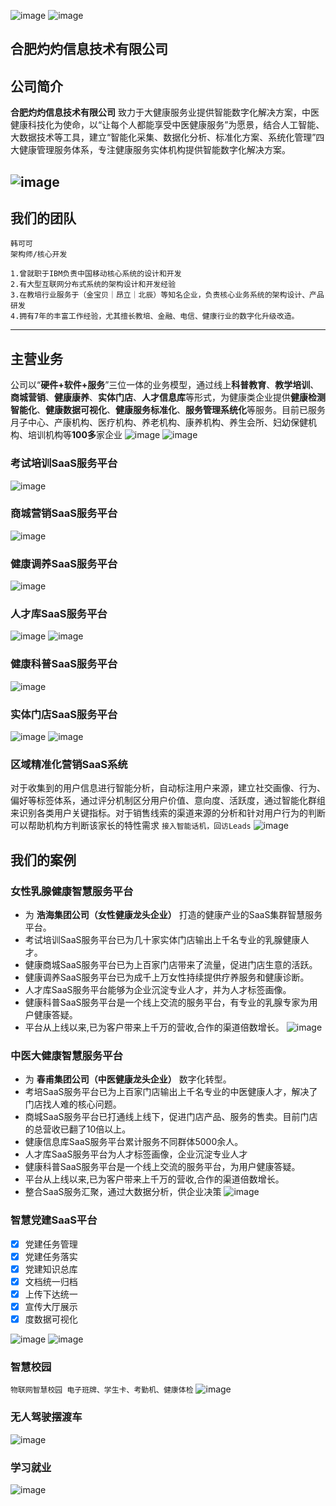 ![image](https://p3-juejin.byteimg.com/tos-cn-i-k3u1fbpfcp/6d5f5ca237e64cae9097bf6acd0db9ea~tplv-k3u1fbpfcp-zoom-1.image) ![image](https://p3-juejin.byteimg.com/tos-cn-i-k3u1fbpfcp/3ae660cc22864fbbaff8a16ef6487f42~tplv-k3u1fbpfcp-zoom-1.image)
## 合肥灼灼信息技术有限公司 

## 公司简介
**合肥灼灼信息技术有限公司**  致力于大健康服务业提供智能数字化解决方案，中医健康科技化为使命，以“让每个人都能享受中医健康服务”为愿景，结合人工智能、大数据技术等工具，建立“智能化采集、数据化分析、标准化方案、系统化管理”四大健康管理服务体系，专注健康服务实体机构提供智能数字化解决方案。

![image](https://p3-juejin.byteimg.com/tos-cn-i-k3u1fbpfcp/4cf87bfc7cde4cf2b20bd1bad6f7807d~tplv-k3u1fbpfcp-zoom-1.image)
---

## 我们的团队
```
韩可可
架构师/核心开发

1.曾就职于IBM负责中国移动核心系统的设计和开发
2.有大型互联网分布式系统的架构设计和开发经验
3.在教培行业服务于（金宝贝｜昂立｜北辰）等知名企业，负责核心业务系统的架构设计、产品研发
4.拥有7年的丰富工作经验，尤其擅长教培、金融、电信、健康行业的数字化升级改造。
```
---

## 主营业务
 公司以“**硬件+软件+服务**”三位一体的业务模型，通过线上**科普教育**、**教学培训**、**商城营销**、**健康康养**、**实体门店**、**人才信息库**等形式，为健康类企业提供**健康检测智能化**、**健康数据可视化**、**健康服务标准化**、**服务管理系统化**等服务。目前已服务月子中心、产康机构、医疗机构、养老机构、康养机构、养生会所、妇幼保健机构、培训机构等**100多**家企业
![image](https://p3-juejin.byteimg.com/tos-cn-i-k3u1fbpfcp/b19ddaad02194989ab2357af82a79a4a~tplv-k3u1fbpfcp-zoom-1.image)
![image](https://p3-juejin.byteimg.com/tos-cn-i-k3u1fbpfcp/4ac65f4f53994e0ea1d175464fc386db~tplv-k3u1fbpfcp-zoom-1.image)

### **考试培训SaaS服务平台**
 ![image](https://p3-juejin.byteimg.com/tos-cn-i-k3u1fbpfcp/5e9ed4b05a2444e785ccf163392a9fb5~tplv-k3u1fbpfcp-zoom-1.image)
### **商城营销SaaS服务平台**
 ![image](https://p3-juejin.byteimg.com/tos-cn-i-k3u1fbpfcp/8d00775f42e949f08c16dfe84a65a6f9~tplv-k3u1fbpfcp-zoom-1.image)

### **健康调养SaaS服务平台**
![image](https://p3-juejin.byteimg.com/tos-cn-i-k3u1fbpfcp/a2c4fc191e784c60af3112a47062fb07~tplv-k3u1fbpfcp-zoom-1.image)
   
### **人才库SaaS服务平台**
![image](https://p3-juejin.byteimg.com/tos-cn-i-k3u1fbpfcp/1be99fcdd69e40dabd5ea42edde7ed94~tplv-k3u1fbpfcp-zoom-1.image)
![image](https://user-images.githubusercontent.com/11770232/173553915-be1649af-4d39-4495-89d6-64524ccf7881.png)

### **健康科普SaaS服务平台**
![image](https://p3-juejin.byteimg.com/tos-cn-i-k3u1fbpfcp/03b8ca76f641424791104b995e5f89ff~tplv-k3u1fbpfcp-zoom-1.image)

### **实体门店SaaS服务平台**
![image](https://p3-juejin.byteimg.com/tos-cn-i-k3u1fbpfcp/bd8475cfb9bb436799ef46fd0958fac7~tplv-k3u1fbpfcp-zoom-1.image)
![image](https://p3-juejin.byteimg.com/tos-cn-i-k3u1fbpfcp/2519f064dc3044ee97ed8e923dc9cfc5~tplv-k3u1fbpfcp-zoom-1.image)

### **区域精准化营销SaaS系统**
对于收集到的用户信息进行智能分析，自动标注用户来源，建立社交画像、行为、偏好等标签体系，通过评分机制区分用户价值、意向度、活跃度，通过智能化群组来识别各类用户关键指标。对于销售线索的渠道来源的分析和针对用户行为的判断可以帮助机构方判断该家长的特性需求 `接入智能话机，回访Leads`
![image](https://p3-juejin.byteimg.com/tos-cn-i-k3u1fbpfcp/38a6bc9a76dc42a2b184711da2b9bd7a~tplv-k3u1fbpfcp-zoom-1.image)

## 我们的案例
### **女性乳腺健康智慧服务平台**
- 为 **浩海集团公司（女性健康龙头企业）** 打造的健康产业的SaaS集群智慧服务平台。
- 考试培训SaaS服务平台已为几十家实体门店输出上千名专业的乳腺健康人才。
- 健康商城SaaS服务平台已为上百家门店带来了流量，促进门店生意的活跃。
- 健康调养SaaS服务平台已为成千上万女性持续提供疗养服务和健康诊断。
- 人才库SaaS服务平台能够为企业沉淀专业人才，并为人才标签画像。
- 健康科普SaaS服务平台是一个线上交流的服务平台，有专业的乳腺专家为用户健康答疑。
- 平台从上线以来,已为客户带来上千万的营收,合作的渠道倍数增长。
![image](https://p3-juejin.byteimg.com/tos-cn-i-k3u1fbpfcp/ae18c7864d004a62853cbe02e63ee20b~tplv-k3u1fbpfcp-zoom-1.image)

### **中医大健康智慧服务平台**
- 为 **春甫集团公司（中医健康龙头企业）** 数字化转型。
- 考培SaaS服务平台已为上百家门店输出上千名专业的中医健康人才，解决了门店找人难的核心问题。
- 商城SaaS服务平台已打通线上线下，促进门店产品、服务的售卖。目前门店的总营收已翻了10倍以上。
- 健康信息库SaaS服务平台累计服务不同群体5000余人。
- 人才库SaaS服务平台为人才标签画像，企业沉淀专业人才
- 健康科普SaaS服务平台是一个线上交流的服务平台，为用户健康答疑。
- 平台从上线以来,已为客户带来上千万的营收,合作的渠道倍数增长。
- 整合SaaS服务汇聚，通过大数据分析，供企业决策
![image](https://p3-juejin.byteimg.com/tos-cn-i-k3u1fbpfcp/2147ffd87c034651925b364a07bd5e84~tplv-k3u1fbpfcp-zoom-1.image)

### **智慧党建SaaS平台**
- [x] 党建任务管理
- [x] 党建任务落实
- [x] 党建知识总库
- [x] 文档统一归档
- [x] 上传下达统一
- [x] 宣传大厅展示
- [x] 度数据可视化

![image](https://p3-juejin.byteimg.com/tos-cn-i-k3u1fbpfcp/6d052be58e744d40991d41b9a0d067cd~tplv-k3u1fbpfcp-zoom-1.image)
![image](https://p3-juejin.byteimg.com/tos-cn-i-k3u1fbpfcp/25d6610d8f204250b7bcd64ba5ea20bc~tplv-k3u1fbpfcp-zoom-1.image)

### **智慧校园**
`物联网智慧校园 电子班牌、学生卡、考勤机、健康体检`
![image](https://p3-juejin.byteimg.com/tos-cn-i-k3u1fbpfcp/4b75f28a99154f78bd17ef0e6648d289~tplv-k3u1fbpfcp-zoom-1.image)

### **无人驾驶摆渡车**
![image](https://p3-juejin.byteimg.com/tos-cn-i-k3u1fbpfcp/3fafc9924fb04db588eb27ccdd5b52c7~tplv-k3u1fbpfcp-zoom-1.image)

### **学习就业**
![image](https://p3-juejin.byteimg.com/tos-cn-i-k3u1fbpfcp/a6c6d5f6ab3b4f49bc84635eb9828ae9~tplv-k3u1fbpfcp-zoom-1.image)
